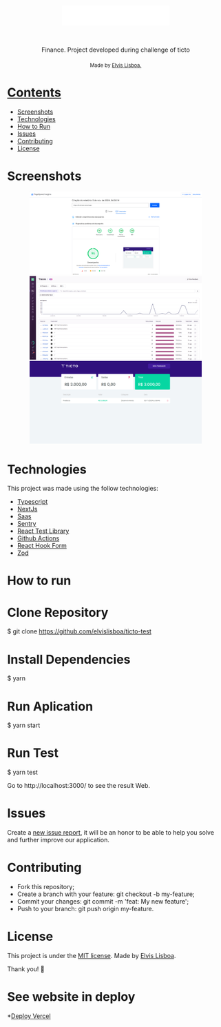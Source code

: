 <p align="center">
   <img src="./src/assets/logo.svg" alt="Ticto logomarca" width="250"/>
</p>

<br />

<p align="center">
  Finance. Project developed during challenge of ticto
</p>

<div align="center">
  <sub> Made by
    <a href="https://github.com/elvislisboa">Elvis Lisboa.
  </sub>
</div>

# Contents

- [Screenshots](#camera-screenshot)
- [Technologies](#rocket-technologies)
- [How to Run](#computer-how-to-run)
- [Issues](#bug-issues)
- [Contributing](#sparkles-issues)
- [License](#page_facing_up-license)

# Screenshots

<div align="center">
   <img src="./.github/performance.png" width="400px">
   <img src="./.github/sentry.png" width="400px">
   <img src="./.github/project.png" width="400px">
</div>

# Technologies

This project was made using the follow technologies:

- [Typescript](https://www.typescriptlang.org/)
- [NextJs](https://nextjs.org/)
- [Saas](https://sass-lang.com/)
- [Sentry](https://sentry.io/welcome/)
- [React Test Library](https://testing-library.com/docs/react-testing-library/intro/)
- [Github Actions](https://docs.github.com/en/actions)
- [React Hook Form](https://www.react-hook-form.com/)
- [Zod](https://zod.dev/)

# How to run

# Clone Repository
$ git clone https://github.com/elvislisboa/ticto-test

# Install Dependencies
$ yarn

# Run Aplication
$ yarn start

# Run Test
$ yarn test


<p>
  Go to http://localhost:3000/ to see the result Web.
</p>


# Issues

Create a <a href="https://github.com/elvislisboa/issues">new issue report</a>, it will be an honor to be able to help you solve and further improve our application.

# Contributing

- Fork this repository;
- Create a branch with your feature: git checkout -b my-feature;
- Commit your changes: git commit -m 'feat: My new feature';
- Push to your branch: git push origin my-feature.

# License

This project is under the [MIT license](./LICENSE).
Made by [Elvis Lisboa](https://github.com/elvislisboa).

Thank you! 🌠

# See website in deploy

\*[Deploy Vercel](https://ticto-test.vercel.app/)
